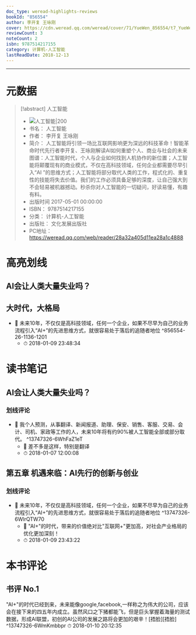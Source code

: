 ```yaml
---
doc_type: weread-highlights-reviews
bookId: "856554"
author: 李开复 王咏刚
cover: https://cdn.weread.qq.com/weread/cover/71/YueWen_856554/t7_YueWen_856554.jpg
reviewCount: 3
noteCount: 2
isbn: 9787514217155
category: 计算机-人工智能
lastReadDate: 2018-12-13
---
```


---
# 元数据
> [!abstract] 人工智能
> - ![ 人工智能|200](https://cdn.weread.qq.com/weread/cover/71/YueWen_856554/t7_YueWen_856554.jpg)
> - 书名： 人工智能
> - 作者： 李开复 王咏刚
> - 简介： 人工智能将引领一场比互联网影响更为深远的科技革命！智能革命时代先行者李开复、王咏刚解读AI如何重塑个人、商业与社会的未来图谱：人工智能时代，个人与企业如何找到人机协作的新位置；人工智能将颠覆现有的商业模式，不仅在高科技领域，任何企业都需要尽早引入“AI ”的思维方式；人工智能将部分取代人类的工作，程式化的、重复性的技能将失去价值。我们的工作必须具备足够的深度，让自己强大到不会轻易被机器撼动。秒杀你对人工智能的一切疑问，好读易懂，有趣有料。
> - 出版时间 2017-05-01 00:00:00
> - ISBN： 9787514217155
> - 分类： 计算机-人工智能
> - 出版社： 文化发展出版社
> - PC地址：https://weread.qq.com/web/reader/28a32a405d11ea28a1c4888

# 高亮划线

## AI会让人类大量失业吗？

 
## 大时代，大格局


- 📌 未来10年，不仅仅是高科技领域，任何一个企业，如果不尽早为自己的业务流程引入“AI+”的先进思维方式，就很容易处于落后的追随者地位  ^856554-26-1136-1201
    - ⏱ 2018-01-09 23:48:34 
# 读书笔记

## AI会让人类大量失业吗？

### 划线评论
- 📌 我个人预测，从事翻译、新闻报道、助理、保安、销售、客服、交易、会计、司机、家政等工作的人，未来10年将有约90%被人工智能全部或部分取代。  ^13747326-6WhFaZ1eT
    - 💭 差不多是这样，特别是翻译
    - ⏱ 2018-01-07 12:00:08
   
## 第五章 机遇来临：AI先行的创新与创业

### 划线评论
- 📌 未来10年，不仅仅是高科技领域，任何一个企业，如果不尽早为自己的业务流程引入“AI+”的先进思维方式，就很容易处于落后的追随者地位  ^13747326-6WlrQTW70
    - 💭 "AI+"的时代，带来的价值绝对比"互联网+"更加高，对社会产业格局的优化更加深刻！
    - ⏱ 2018-01-09 23:43:22
   
# 本书评论

## 书评 No.1 
"AI+"的时代已经到来，未来能像google,facebook,一样称之为伟大的公司，应该会在接下来的四五年内成立。虽然风口之下猪都能飞，但是巨头掌握着海量的测试数据，形成AI联盟，初创的AI公司的发展之路将会更加的艰辛！\[捂脸\]\[捂脸\] ^13747326-6WmKmbbpr
⏱ 2018-01-10 20:12:35
